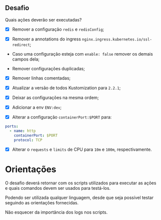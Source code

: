 ## Desafio

Quais ações deverão ser executadas?

- [x] Remover a configuração `redis` e `redisConfig`;

- [x] Remover a annotations do ingress `nginx.ingress.kubernetes.io/ssl-redirect`;

- Caso uma configuração esteja com `enable: false` remover os demais campos dela;

- Remover configurações duplicadas;

- [x] Remover linhas comentadas;

- [x] Atualizar a versão de todos Kustomization para `2.2.1`;

- [x] Deixar as configurações na mesma ordem;

- [x] Adicionar a env `ENV:dev`;

- [x] Alterar a configuração `containerPort:$PORT` para:

```yml
ports:
  - name: http
    containerPort: $PORT
    protocol: TCP
```

- [x] Alterar o `requests` e `limits` de CPU para `10m` e `100m`, respectivamente.

# Orientações

O desafio deverá retornar com os scripts utilizados para executar as ações e quais comandos devem ser usados para testá-los. 

Podendo ser utilizada qualquer linguagem, desde que seja possível testar seguindo as orientações fornecidas.

Não esquecer da importância dos logs nos scripts. 
